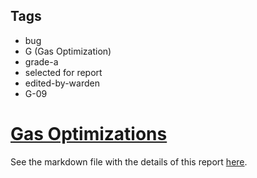 ## Tags

- bug
- G (Gas Optimization)
- grade-a
- selected for report
- edited-by-warden
- G-09

# [Gas Optimizations](https://github.com/code-423n4/2023-01-opensea-findings/issues/14) 

See the markdown file with the details of this report [here](https://github.com/code-423n4/2023-01-opensea-findings/blob/main/data/Dravee-G.md).